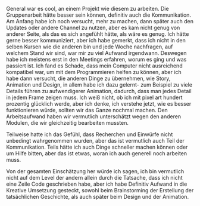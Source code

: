 General war es cool, an einem Projekt wie diesem zu arbeiten. Die Gruppenarbeit hätte besser sein können, definitiv auch die Kommunikation. Am Anfang habe ich noch versucht, mehr zu machen, dann später auch den Updates oder andere Channel zu nutzen, aber es kam nicht genug von anderer Seite, als das es sich angefühlt hätte, als wäre es genug. Ich hätte gerne besser kommuniziert, aber ich habe gemerkt, dass ich nicht in den selben Kursen wie die anderen bin und jede Woche nachfragen, auf welchem Stand wir sind, war mir zu viel Aufwand irgendwann. Deswegen habe ich meistens erst in den Meetings erfahren, worum es ging und was passiert ist. Ich fand es Schade, dass mein Computer nicht ausreichend kompatibel war, um mit dem Programmieren helfen zu können, aber ich habe dann versucht, die anderen Dinge zu übernehmen, wie Story, Animation und Design, in allem habe ich dazu gelernt- zum Beispiel zu viele Details führen zu aufwendigerer Animation, dadurch, dass man jedes Detail in jedem Frame zeigen muss. Ich weiß nicht, ob ich mit pixel art hundert prozentig glücklich werde, aber ich denke, ich verstehe jetzt, wie es besser funktionieren würde, sollten wir das Ganze nochmal machen. Den Arbeitsaufwand haben wir vermutlich unterschätzt wegen den anderen Modulen, die wir gleichzeitig bearbeiten mussten. 

Teilweise hatte ich das Gefühl, dass Recherchen und Einwürfe nicht unbedingt wahrgenommen wurden, aber das ist vermutlich auch Teil der Kommunikation. Teils hätte ich auch Dinge schneller machen können oder um Hilfe bitten, aber das ist etwas, woran ich auch generell noch arbeiten muss. 

  
Von der gesamten Einschätzung her würde ich sagen, ich bin vermutlich nicht auf dem Level der andern allein durch die Tatsache, dass ich nicht eine Zeile Code geschrieben habe, aber ich habe Definitiv Aufwand in die Kreative Umsetzung gesteckt, sowohl beim Brainstorming der Erstellung der tatsächlichen Geschichte, als auch später beim Design und der Animation. 